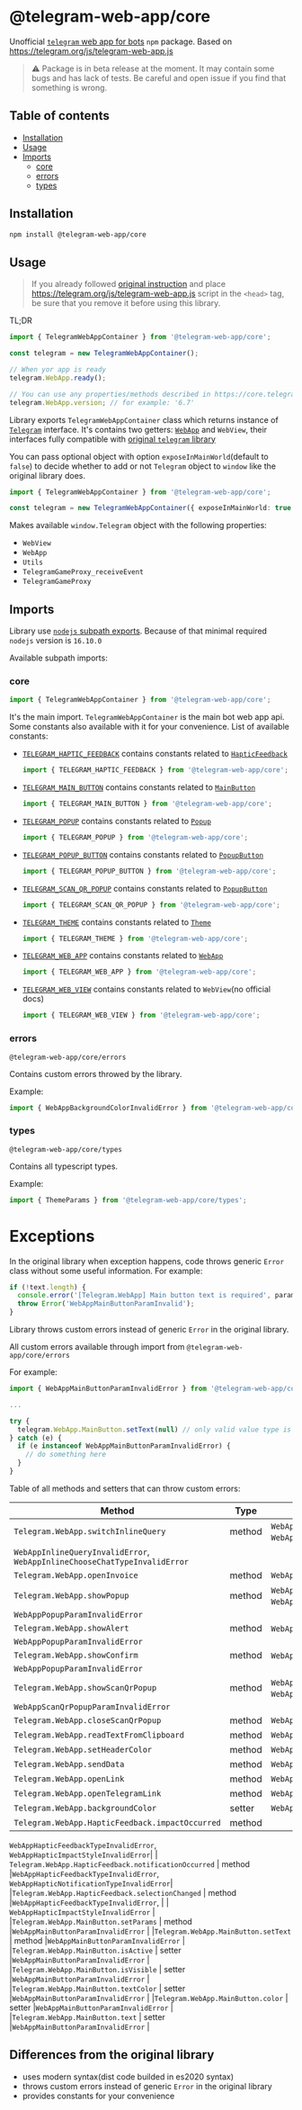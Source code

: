 # @telegram-web-app/core

Unofficial [`telegram` web app for bots](https://core.telegram.org/bots/webapps) `npm`
package. Based on https://telegram.org/js/telegram-web-app.js

> ⚠️ Package is in beta release at the moment. It may contain some bugs and has lack of
> tests. Be careful and open issue if you find that something is wrong.

## Table of contents

- [Installation](#installation)
- [Usage](#usage)
- [Imports](#imports)
  - [core](#core)
  - [errors](#errors)
  - [types](#types)

## Installation

```sh
npm install @telegram-web-app/core
```

## Usage

> If you already followed [original
> instruction](https://core.telegram.org/bots/webapps#initializing-web-apps) and place
> https://telegram.org/js/telegram-web-app.js script in the `<head>` tag, be sure that you
> remove it before using this library.

TL;DR

```ts
import { TelegramWebAppContainer } from '@telegram-web-app/core';

const telegram = new TelegramWebAppContainer();

// When yor app is ready
telegram.WebApp.ready();

// You can use any properties/methods described in https://core.telegram.org/bots/webapps#initializing-web-apps
telegram.WebApp.version; // for example: '6.7'
```

Library exports `TelegramWebAppContainer` class which returns instance of
[`Telegram`](/packages/core/src/Telegram#L37) interface. It's contains two getters: [`WebApp`](https://core.telegram.org/bots/webapps#initializing-web-apps)
and `WebView`, their interfaces fully compatible with [original `telegram` library](https://telegram.org/js/telegram-web-app.js)

You can pass optional object with option `exposeInMainWorld`(default to `false`) to decide
whether to add or not `Telegram` object to `window` like the original library does.

```ts
import { TelegramWebAppContainer } from '@telegram-web-app/core';

const telegram = new TelegramWebAppContainer({ exposeInMainWorld: true });
```

Makes available `window.Telegram` object with the following properties:

- `WebView`
- `WebApp`
- `Utils`
- `TelegramGameProxy_receiveEvent`
- `TelegramGameProxy`

## Imports

Library use [`nodejs` subpath exports](https://nodejs.org/docs/latest-v18.x/api/packages.html#conditional-exports). Because of that minimal required `nodejs` version is
`16.10.0`

Available subpath imports:

### core

```ts
import { TelegramWebAppContainer } from '@telegram-web-app/core';
```

It's the main import. `TelegramWebAppContainer` is the main bot web app api. Some
constants also available with it for your convenience.
List of available constants:

- [`TELEGRAM_HAPTIC_FEEDBACK`](/packages/core/src/WebApp/HapticFeedback.ts#L28)
  contains constants related to
  [`HapticFeedback`](https://core.telegram.org/bots/webapps#hapticfeedback)

  ```ts
  import { TELEGRAM_HAPTIC_FEEDBACK } from '@telegram-web-app/core';
  ```

- [`TELEGRAM_MAIN_BUTTON`](/packages/core/src/WebApp/MainButton.ts#L35)
  contains constants related to
  [`MainButton`](https://core.telegram.org/bots/webapps#mainbutton)

  ```ts
  import { TELEGRAM_MAIN_BUTTON } from '@telegram-web-app/core';
  ```

- [`TELEGRAM_POPUP`](/packages/core/src/WebApp/Popup/Popup.ts#L23)
  contains constants related to
  [`Popup`](https://core.telegram.org/bots/webapps#popupparams)

  ```ts
  import { TELEGRAM_POPUP } from '@telegram-web-app/core';
  ```

- [`TELEGRAM_POPUP_BUTTON`](/packages/core/src/WebApp/PopupButton/PopupButton.ts#L6)
  contains constants related to
  [`PopupButton`](https://core.telegram.org/bots/webapps#popupbutton)

  ```ts
  import { TELEGRAM_POPUP_BUTTON } from '@telegram-web-app/core';
  ```

- [`TELEGRAM_SCAN_QR_POPUP`](/packages/core/src/WebApp/QrPopup.ts#L14)
  contains constants related to
  [`PopupButton`](https://core.telegram.org/bots/webapps#scanqrpopupparams)

  ```ts
  import { TELEGRAM_SCAN_QR_POPUP } from '@telegram-web-app/core';
  ```

- [`TELEGRAM_THEME`](/packages/core/src/WebApp/Theme.ts#L20)
  contains constants related to
  [`Theme`](https://core.telegram.org/bots/webapps#themeparams)

  ```ts
  import { TELEGRAM_THEME } from '@telegram-web-app/core';
  ```

- [`TELEGRAM_WEB_APP`](/packages/core/src/WebApp/WebApp.ts#L92)
  contains constants related to
  [`WebApp`](https://core.telegram.org/bots/webapps#initializing-web-apps)

  ```ts
  import { TELEGRAM_WEB_APP } from '@telegram-web-app/core';
  ```

- [`TELEGRAM_WEB_VIEW`](/packages/core/src/WebView.ts#L10)
  contains constants related to `WebView`(no official docs)

  ```ts
  import { TELEGRAM_WEB_VIEW } from '@telegram-web-app/core';
  ```

### errors

`@telegram-web-app/core/errors`

Contains custom errors throwed by the library.

Example:

```ts
import { WebAppBackgroundColorInvalidError } from '@telegram-web-app/core/errors';
```

### types

`@telegram-web-app/core/types`

Contains all typescript types.

Example:

```ts
import { ThemeParams } from '@telegram-web-app/core/types';
```

# Exceptions

In the original library when exception happens, code throws generic `Error` class without some
useful information. For example:

```ts
if (!text.length) {
  console.error('[Telegram.WebApp] Main button text is required', params.text);
  throw Error('WebAppMainButtonParamInvalid');
}
```

Library throws custom errors instead of generic `Error` in the original library.

All custom errors available through import from `@telegram-web-app/core/errors`

For example:

```ts
import { WebAppMainButtonParamInvalidError } from '@telegram-web-app/core/errors';

...

try {
  telegram.WebApp.MainButton.setText(null) // only valid value type is string, so it's throws
} catch (e) {
  if (e instanceof WebAppMainButtonParamInvalidError) {
    // do something here
  }
}
```

Table of all methods and setters that can throw custom errors:

| Method                                                                    | Type   | Errors                                                           |
| ------------------------------------------------------------------------- | ------ | ---------------------------------------------------------------- |
| `Telegram.WebApp.switchInlineQuery`                                       | method | `WebAppMethodUnsupportedError`, `WebAppInlineModeDisabledError`, |
| `WebAppInlineQueryInvalidError`, `WebAppInlineChooseChatTypeInvalidError` |
| `Telegram.WebApp.openInvoice`                                             | method | `WebAppMethodUnsupportedError`                                   |
| `Telegram.WebApp.showPopup`                                               | method | `WebAppMethodUnsupportedError`, `WebAppPopupOpenedError`,        |
| `WebAppPopupParamInvalidError`                                            |
| `Telegram.WebApp.showAlert`                                               | method | `WebAppMethodUnsupportedError`,`WebAppPopupOpenedError`,         |
| `WebAppPopupParamInvalidError`                                            |
| `Telegram.WebApp.showConfirm`                                             | method | `WebAppMethodUnsupportedError`,`WebAppPopupOpenedError`,         |
| `WebAppPopupParamInvalidError`                                            |
| `Telegram.WebApp.showScanQrPopup`                                         | method | `WebAppMethodUnsupportedError`, `WebAppScanQrPopupOpenedError`,  |
| `WebAppScanQrPopupParamInvalidError`                                      |
| `Telegram.WebApp.closeScanQrPopup`                                        | method | `WebAppMethodUnsupportedError`                                   |
| `Telegram.WebApp.readTextFromClipboard`                                   | method | `WebAppMethodUnsupportedError`                                   |
| `Telegram.WebApp.setHeaderColor`                                          | method | `WebAppHeaderColorKeyInvalidError`                               |
| `Telegram.WebApp.sendData`                                                | method | `WebAppDataInvalidError`                                         |
| `Telegram.WebApp.openLink`                                                | method | `WebAppTelegramUrlInvalidError`                                  |
| `Telegram.WebApp.openTelegramLink`                                        | method | `WebAppTelegramUrlInvalidError`                                  |
| `Telegram.WebApp.backgroundColor`                                         | setter | `WebAppBackgroundColorInvalidError`                              |
| `Telegram.WebApp.HapticFeedback.impactOccurred`                           | method |

`WebAppHapticFeedbackTypeInvalidError`,
`WebAppHapticImpactStyleInvalidError`|
| `Telegram.WebApp.HapticFeedback.notificationOccurred` | method |`WebAppHapticFeedbackTypeInvalidError`, `WebAppHapticNotificationTypeInvalidError`|
|`Telegram.WebApp.HapticFeedback.selectionChanged` | method |`WebAppHapticFeedbackTypeInvalidError`, |
| `WebAppHapticImpactStyleInvalidError` |
|`Telegram.WebApp.MainButton.setParams` | method |`WebAppMainButtonParamInvalidError` |
|`Telegram.WebApp.MainButton.setText` | method |`WebAppMainButtonParamInvalidError` |
|`Telegram.WebApp.MainButton.isActive` | setter |`WebAppMainButtonParamInvalidError` |
|`Telegram.WebApp.MainButton.isVisible` | setter |`WebAppMainButtonParamInvalidError` |
|`Telegram.WebApp.MainButton.textColor` | setter |`WebAppMainButtonParamInvalidError` |
|`Telegram.WebApp.MainButton.color` | setter |`WebAppMainButtonParamInvalidError` |
|`Telegram.WebApp.MainButton.text` | setter |`WebAppMainButtonParamInvalidError` |

## Differences from the original library

- uses modern syntax(dist code builded in es2020 syntax)
- throws custom errors instead of generic `Error` in the original library
- provides constants for your convenience
